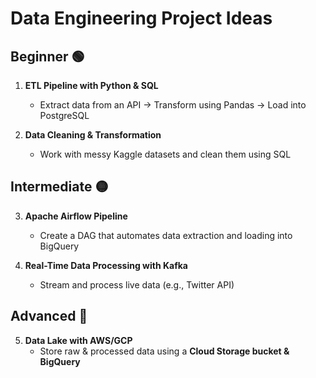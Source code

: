 # Data Engineering Project Ideas

## Beginner 🟢
1. **ETL Pipeline with Python & SQL**
   - Extract data from an API → Transform using Pandas → Load into PostgreSQL

2. **Data Cleaning & Transformation**
   - Work with messy Kaggle datasets and clean them using SQL

## Intermediate 🟡
3. **Apache Airflow Pipeline**
   - Create a DAG that automates data extraction and loading into BigQuery

4. **Real-Time Data Processing with Kafka**
   - Stream and process live data (e.g., Twitter API)

## Advanced 🔴
5. **Data Lake with AWS/GCP**
   - Store raw & processed data using a **Cloud Storage bucket & BigQuery**
